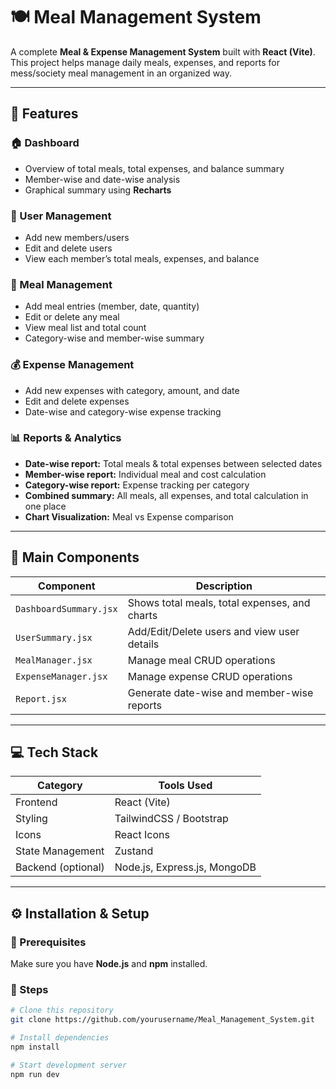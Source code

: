 # 🍽️ Meal Management System

A complete **Meal & Expense Management System** built with **React (Vite)**.  
This project helps manage daily meals, expenses, and reports for mess/society meal management in an organized way.

---

## 🚀 Features

### 🏠 Dashboard
- Overview of total meals, total expenses, and balance summary  
- Member-wise and date-wise analysis  
- Graphical summary using **Recharts**

### 👥 User Management
- Add new members/users  
- Edit and delete users  
- View each member’s total meals, expenses, and balance

### 🍛 Meal Management
- Add meal entries (member, date, quantity)  
- Edit or delete any meal  
- View meal list and total count  
- Category-wise and member-wise summary

### 💰 Expense Management
- Add new expenses with category, amount, and date  
- Edit and delete expenses  
- Date-wise and category-wise expense tracking  

### 📊 Reports & Analytics
- **Date-wise report:** Total meals & total expenses between selected dates  
- **Member-wise report:** Individual meal and cost calculation  
- **Category-wise report:** Expense tracking per category  
- **Combined summary:** All meals, all expenses, and total calculation in one place  
- **Chart Visualization:** Meal vs Expense comparison

---

## 🧩 Main Components
| Component | Description |
|------------|-------------|
| `DashboardSummary.jsx` | Shows total meals, total expenses, and charts |
| `UserSummary.jsx` | Add/Edit/Delete users and view user details |
| `MealManager.jsx` | Manage meal CRUD operations |
| `ExpenseManager.jsx` | Manage expense CRUD operations |
| `Report.jsx` | Generate date-wise and member-wise reports |

---

## 💻 Tech Stack
| Category | Tools Used |
|-----------|-------------|
| Frontend | React (Vite) |
| Styling | TailwindCSS / Bootstrap |
| Icons | React Icons |
| State Management | Zustand |
| Backend (optional) | Node.js, Express.js, MongoDB |

---

## ⚙️ Installation & Setup

### 🧠 Prerequisites
Make sure you have **Node.js** and **npm** installed.

### 🧩 Steps
```bash
# Clone this repository
git clone https://github.com/yourusername/Meal_Management_System.git

# Install dependencies
npm install

# Start development server
npm run dev
